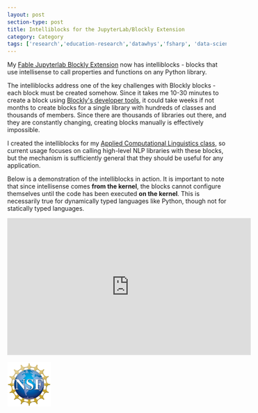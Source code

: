 ```yaml
---
layout: post
section-type: post
title: Intelliblocks for the JupyterLab/Blockly Extension
category: Category
tags: ['research','education-research','datawhys','fsharp', 'data-science','machine-learning','programming','statistics','ldi']
---
```

My [Fable Jupyterlab Blockly Extension](https://olney.ai/category/2019/12/27/jupyterlabblockly.html) now has intelliblocks - blocks that use intellisense to call properties and functions on any Python library.

The intelliblocks address one of the key challenges with Blockly blocks - each block must be created somehow.
Since it takes me 10-30 minutes to create a block using [Blockly's developer tools](https://blockly-demo.appspot.com/static/demos/blockfactory/index.html), it could take weeks if not months to create blocks for a single library with hundreds of classes and thousands of members.
Since there are thousands of libraries out there, and they are constantly changing, creating blocks manually is effectively impossible.

I created the intelliblocks for my [Applied Computational Linguistics class](https://olney.ai/tags/teaching.html), so current usage focuses on calling high-level NLP libraries with these blocks, but the mechanism is sufficiently general that they should be useful for any application.

Below is a demonstration of the intelliblocks in action. 
It is important to note that since intellisense comes **from the kernel**, the blocks cannot configure themselves until the code has been executed **on the kernel**. 
This is necessarily true for dynamically typed languages like Python, though not for statically typed languages.

<iframe width="560" height="315" src="https://www.youtube.com/embed/70Q3RQi2KXc" frameborder="0" allow="accelerometer; autoplay; encrypted-media; gyroscope; picture-in-picture" allowfullscreen></iframe>

<br>

[![NSF award information](/img/nsf-logo.png "NSF award information")](https://nsf.gov/awardsearch/showAward?AWD_ID=1918751&HistoricalAwards=false)
